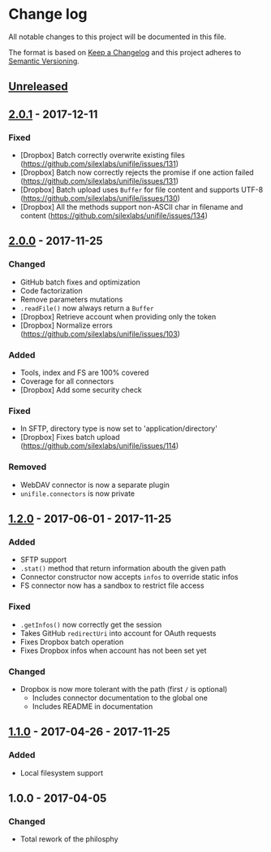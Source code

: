 # Change log
All notable changes to this project will be documented in this file.

The format is based on [Keep a Changelog](http://keepachangelog.com/) and this project adheres to [Semantic Versioning](http://semver.org/).

## [Unreleased]

## [2.0.1] - 2017-12-11
### Fixed
- [Dropbox] Batch correctly overwrite existing files (https://github.com/silexlabs/unifile/issues/131)
- [Dropbox] Batch now correctly rejects the promise if one action failed (https://github.com/silexlabs/unifile/issues/131)
- [Dropbox] Batch upload uses `Buffer` for file content and supports UTF-8 (https://github.com/silexlabs/unifile/issues/130)
- [Dropbox] All the methods support non-ASCII char in filename and content (https://github.com/silexlabs/unifile/issues/134)

## [2.0.0] - 2017-11-25
### Changed
- GitHub batch fixes and optimization
- Code factorization
- Remove parameters mutations
- `.readFile()` now always return a `Buffer`
- [Dropbox] Retrieve account when providing only the token
- [Dropbox] Normalize errors (https://github.com/silexlabs/unifile/issues/103)

### Added
- Tools, index and FS are 100% covered
- Coverage for all connectors
- [Dropbox] Add some security check

### Fixed
- In SFTP, directory type is now set to 'application/directory'
- [Dropbox] Fixes batch upload (https://github.com/silexlabs/unifile/issues/114)

### Removed
- WebDAV connector is now a separate plugin
- `unifile.connectors` is now private

## [1.2.0] - 2017-06-01 - 2017-11-25
### Added
- SFTP support
- `.stat()` method that return information abouth the given path
- Connector constructor now accepts `infos` to override static infos
- FS connector now has a sandbox to restrict file access

### Fixed
- `.getInfos()` now correctly get the session
- Takes GitHub `redirectUri` into account for OAuth requests
- Fixes Dropbox batch operation
- Fixes Dropbox infos when account has not been set yet

### Changed
- Dropbox is now more tolerant with the path (first `/` is optional)
  - Includes connector documentation to the global one
  - Includes README in documentation

## [1.1.0] - 2017-04-26 - 2017-11-25
### Added
  - Local filesystem support

## 1.0.0 - 2017-04-05
### Changed
  - Total rework of the philosphy

[Unreleased]: https://github.com/silexlabs/unifile/compare/v2.0.1...HEAD
[2.0.1]: https://github.com/silexlabs/unifile/compare/v2.0.0...v2.0.1
[2.0.0]: https://github.com/silexlabs/unifile/compare/v1.2.0...v2.0.0
[1.2.0]: https://github.com/silexlabs/unifile/compare/v1.1.0...v1.2.0
[1.1.0]: https://github.com/silexlabs/unifile/compare/v1.0.0...v1.1.0
